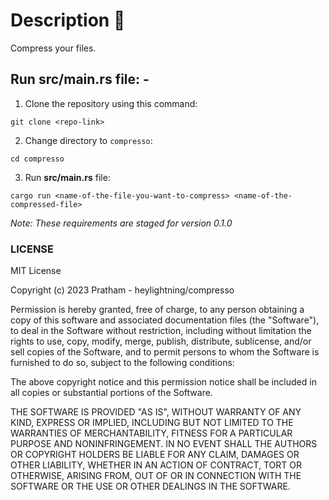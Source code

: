 # Description 📄

Compress your files.

## Run src/main.rs file: -
1. Clone the repository using this command:
```
git clone <repo-link>
```
2. Change directory to ` compresso `:
```
cd compresso
```
3. Run **src/main.rs** file:
```
cargo run <name-of-the-file-you-want-to-compress> <name-of-the-compressed-file>
```

*Note: These requirements are staged for version 0.1.0*

### LICENSE
MIT License

Copyright (c) 2023 Pratham - heylightning/compresso

Permission is hereby granted, free of charge, to any person obtaining a copy
of this software and associated documentation files (the "Software"), to deal
in the Software without restriction, including without limitation the rights
to use, copy, modify, merge, publish, distribute, sublicense, and/or sell
copies of the Software, and to permit persons to whom the Software is
furnished to do so, subject to the following conditions:

The above copyright notice and this permission notice shall be included in all
copies or substantial portions of the Software.

THE SOFTWARE IS PROVIDED "AS IS", WITHOUT WARRANTY OF ANY KIND, EXPRESS OR
IMPLIED, INCLUDING BUT NOT LIMITED TO THE WARRANTIES OF MERCHANTABILITY,
FITNESS FOR A PARTICULAR PURPOSE AND NONINFRINGEMENT. IN NO EVENT SHALL THE
AUTHORS OR COPYRIGHT HOLDERS BE LIABLE FOR ANY CLAIM, DAMAGES OR OTHER
LIABILITY, WHETHER IN AN ACTION OF CONTRACT, TORT OR OTHERWISE, ARISING FROM,
OUT OF OR IN CONNECTION WITH THE SOFTWARE OR THE USE OR OTHER DEALINGS IN THE
SOFTWARE.
